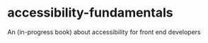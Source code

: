 accessibility-fundamentals
==========================

An (in-progress book) about accessibility for front end developers